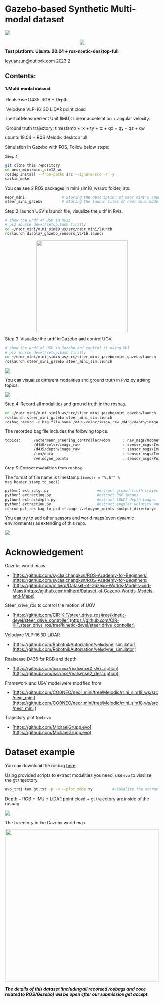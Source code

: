 # Gazebo-based Synthetic Multi-modal dataset 

![](figures/multi_modal_dataset.png)


<div align=center><img src="figures/mdataset.gif"/></div>



**Test platform**:
           **Ubuntu 20.04 + ros-noetic-desktop-full**

leyuansun@outlook.com 2023.2



## Contents:

#### 	1.Multi-modal dataset

​		Realsense D435: RGB + Depth

​		Velodyne VLP-16: 3D LiDAR point cloud

​		Inertial Measurement Unit (IMU): Linear acceleration + angular velocity. 		

​	    Ground truth trajectory: timestamp + tx + ty + tz + qx + qy + qz + qw


ubuntu 18.04 + ROS Melodic desktop full 


Simulation in Gazebo with ROS, Follow below steps:

Step 1:
```bash
git clone this repository
cd neor_mini/mini_sim18_ws
rosdep install --from-paths src --ignore-src -r -y  
catkin_make                            
```

You can see 2 ROS packages in mini_sim18_ws/src folder,lists:

```bash
neor_mini                 # Storing the description of neor mini's appearance with urdf file
steer_mini_gazebo         # Storing the launch files of neor mini model visual in Gazebo
```



Step 2: launch UGV's launch file, visualize the urdf in Rviz.

```bash
# show the urdf of UGV in Rviz
# plz source devel/setup.bash firstly
cd ~/neor_mini/mini_sim18_ws/src/neor_mini/launch
roslaunch display_gazebo_sensors_VLP16.launch 
```


<div align=center><img height =300 src="figures/ugv.png"/></div>


Step 3: Visualize the urdf in Gazebo and control UGV.

```bash
# show the urdf of UGV in Gazebo and control it using GUI
# plz source devel/setup.bash firstly
cd ~/neor_mini/mini_sim18_ws/src/steer_mini_gazebo/mini_gazebo/launch
roslaunch steer_mini_gazebo steer_mini_sim.launch
```

![](figures/gazebo.png)

You can visualize different modalities and ground truth in Rviz by adding topics.

![](figures/gt.png)


Step 4: Record all modalities and ground truth in the rosbag.

```bash
cd ~/neor_mini/mini_sim18_ws/src/steer_mini_gazebo/mini_gazebo/launch
roslaunch steer_mini_gazebo steer_mini_sim.launch
rosbag record -O bag_file_name /d435/color/image_raw /d435/depth/image_raw /imu/data /velodyne_points /ackermann_steering_controller/odom
```
The recorded bag file includes the following topics.
```bash
topics:      /ackermann_steering_controller/odom      : nav_msgs/Odometry      
             /d435/color/image_raw                    : sensor_msgs/Image      
             /d435/depth/image_raw                    : sensor_msgs/Image      
             /imu/data                                : sensor_msgs/Imu        
             /velodyne_points                         : sensor_msgs/PointCloud2
```

Step 5: Extract modalities from rosbag.

The format of file name is timestamp.`timestr = "%.6f" %  msg.header.stamp.to_sec()`
```bash
python3 extractgt.py                      #extract ground truth trajectory
python3 extractimg.py                     #extract RGB images
python3 extractdepth.py                   #extract 16UC1 depth images
python3 extractimu.py                     #extract angular velocity and linear acceleration in xyz
rosrun pcl_ros bag_to_pcd <*.bag> /velodyne_points <output_directory>  #extract LiDAR point cloud to pcd files
```
You can try to add other sensors and world maps(even dynamic environments) as extending of this repo.

![](figures/otherworlds.png)

# Acknowledgement
Gazebo world maps:
- [https://github.com/sychaichangkun/ROS-Academy-for-Beginners](https://github.com/sychaichangkun/ROS-Academy-for-Beginners)
- [https://github.com/mlherd/Dataset-of-Gazebo-Worlds-Models-and-Maps](https://github.com/mlherd/Dataset-of-Gazebo-Worlds-Models-and-Maps)

Steer_drive_ros to control the motion of UGV
- [https://github.com/CIR-KIT/steer_drive_ros/tree/kinetic-devel/steer_drive_controller](https://github.com/CIR-KIT/steer_drive_ros/tree/kinetic-devel/steer_drive_controller)

Velodyne VLP-16 3D LiDAR

- [https://github.com/RobotnikAutomation/velodyne_simulator](https://github.com/RobotnikAutomation/velodyne_simulator
)

Realsense D435 for RGB and depth
- [https://github.com/issaiass/realsense2_description](https://github.com/issaiass/realsense2_description)

Framework and UGV model were modified from
- [https://github.com/COONEO/neor_mini/tree/Melodic/mini_sim18_ws/src/neor_mini](https://github.com/COONEO/neor_mini/tree/Melodic/mini_sim18_ws/src/neor_mini
)

Trajectory plot tool `evo`
- [https://github.com/MichaelGrupp/evo](https://github.com/MichaelGrupp/evo)

# Dataset example 
You can download the rosbag [here](https://drive.google.com/file/d/12fIVgur6wDlltR3biISjAG2rX61xxCqI/view?usp=share_link).

Using provided scripts to extract modalities you need, use `evo` to visulize the gt trajectory.
```bash
evo_traj tum gt.txt -p -v --plot_mode xy         #visualize the extracted ground truth trajectory
```
Depth + RGB + IMU + LiDAR point cloud + gt trajectory are inside of the rosbag.

![](figures/content.png)

The trajectory in the Gazebo world map.

<div align=center><img height =500 src="figures/traj_.png"/></div>



***The details of this dataset (including all recorded rosbags and code related to ROS/Gazebo) will be open after our submission get accept.***

